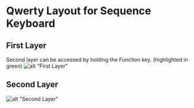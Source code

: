 # Qwerty Layout for Sequence Keyboard

## First Layer
Second layer can be accessed by holding the Function key. (highlighted in green)
![alt "First Layer"](https://github.com/c0mplh4cks/sequence/documents/First_layer.png "First Layer")

## Second Layer
![alt "Second Layer"](https://github.com/c0mplh4cks/sequence/documents/Second_layer.png "Second Layer")
